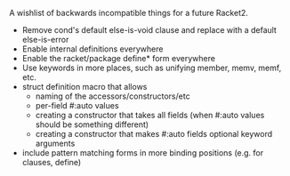 A wishlist of backwards incompatible things for a future Racket2.

* Remove cond's default else-is-void clause and replace with a default else-is-error
* Enable internal definitions everywhere
* Enable the racket/package define* form everywhere
* Use keywords in more places, such as unifying member, memv, memf, etc.
* struct definition macro that allows
  - naming of the accessors/constructors/etc
  - per-field #:auto values
  - creating a constructor that takes all fields (when #:auto values should be something different)
  - creating a constructor that makes #:auto fields optional keyword arguments
* include pattern matching forms in more binding positions (e.g. for clauses, define)

